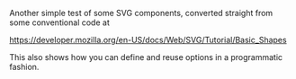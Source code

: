 Another simple test of some SVG components, converted straight from some conventional code at 

https://developer.mozilla.org/en-US/docs/Web/SVG/Tutorial/Basic_Shapes

This also shows how you can define and reuse options in a programmatic fashion.